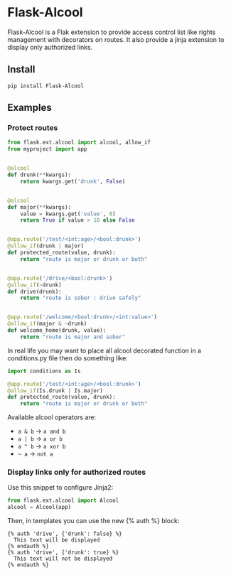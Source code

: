 # Flask-Alcool

Flask-Alcool is a Flak extension to provide access control list like rights
management with decorators on routes. It also provide a jinja extension to
display only authorized links.

## Install

```
pip install Flask-Alcool
```

## Examples

### Protect routes

```python
from flask.ext.alcool import alcool, allow_if
from myproject import app


@alcool
def drunk(**kwargs):
    return kwargs.get('drunk', False)


@alcool
def major(**kwargs):
    value = kwargs.get('value', 0)
    return True if value > 18 else False


@app.route('/test/<int:age>/<bool:drunk>')
@allow_if(drunk | major)
def protected_route(value, drunk):
    return "route is major or drunk or both"


@app.route('/drive/<bool:drunk>')
@allow_if(~drunk)
def drive(drunk):
    return "route is sober : drive safely"


@app.route('/welcome/<bool:drunk>/<int:value>')
@allow_if(major & ~drunk)
def welcome_home(drunk, value):
    return "route is major and sober"
```

In real life you may want to place all alcool decorated function in a
conditions.py file then do something like:

```python
import conditions as Is

@app.route('/test/<int:age>/<bool:drunk>')
@allow_if(Is.drunk | Is.major)
def protected_route(value, drunk):
    return "route is major or drunk or both"
```

Available alcool operators are:

-   ``a & b`` → ``a and b``
-   ``a | b`` → ``a or b``
-   ``a ^ b`` → ``a xor b``
-   ``~ a`` → ``not a``


### Display links only for authorized routes

Use this snippet to configure Jinja2:

```python
from flask.ext.alcool import Alcool
alcool = Alcool(app)
```

Then, in templates you can use the new {% auth %} block:

```html+jinja
{% auth 'drive', {'drunk': false} %}
  This text will be displayed
{% endauth %}
{% auth 'drive', {'drunk': true} %}
  This text will not be displayed
{% endauth %}
```

